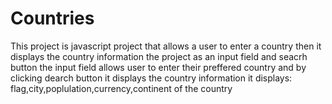# Countries
This project is javascript project that allows a user to enter a country then it displays the country information
the project as an input field and seacrh button
the input field allows user to enter their preffered country and by clicking dearch button it displays the country information
it displays: flag,city,poplulation,currency,continent of the country

